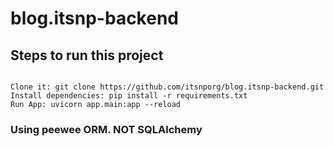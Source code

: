 # blog.itsnp-backend

## Steps to run this project

``` 

Clone it: git clone https://github.com/itsnporg/blog.itsnp-backend.git 
Install dependencies: pip install -r requirements.txt 
Run App: uvicorn app.main:app --reload

```

### Using peewee ORM. NOT SQLAlchemy